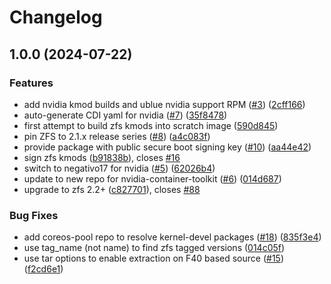 # Changelog

## 1.0.0 (2024-07-22)


### Features

* add nvidia kmod builds and ublue nvidia support RPM ([#3](https://github.com/ublue-os/ucore-kmods/issues/3)) ([2cff166](https://github.com/ublue-os/ucore-kmods/commit/2cff166a93b3f321e8fea5e41511fc7006580bf1))
* auto-generate CDI yaml for nvidia ([#7](https://github.com/ublue-os/ucore-kmods/issues/7)) ([35f8478](https://github.com/ublue-os/ucore-kmods/commit/35f8478b8195fbd0ebfe91f2bfd716e1bef7abdd))
* first attempt to build zfs kmods into scratch image ([590d845](https://github.com/ublue-os/ucore-kmods/commit/590d8459180e7da3d41a05c1305e2aed9f9fd9b9))
* pin ZFS to 2.1.x release series ([#8](https://github.com/ublue-os/ucore-kmods/issues/8)) ([a4c083f](https://github.com/ublue-os/ucore-kmods/commit/a4c083fc617218a314428f461d490f189407d615))
* provide package with public secure boot signing key ([#10](https://github.com/ublue-os/ucore-kmods/issues/10)) ([aa44e42](https://github.com/ublue-os/ucore-kmods/commit/aa44e420bc7ed627c382a7609dc8096ade32cd4e))
* sign zfs kmods ([b91838b](https://github.com/ublue-os/ucore-kmods/commit/b91838b3c93d8bfb0c04bfea45d7ba9829e306a5)), closes [#16](https://github.com/ublue-os/ucore-kmods/issues/16)
* switch to negativo17 for nvidia ([#5](https://github.com/ublue-os/ucore-kmods/issues/5)) ([62026b4](https://github.com/ublue-os/ucore-kmods/commit/62026b498b12ffa2ff8203b99b4cd33843689a3b))
* update to new repo for nvidia-container-toolkit ([#6](https://github.com/ublue-os/ucore-kmods/issues/6)) ([014d687](https://github.com/ublue-os/ucore-kmods/commit/014d687c353fa838e1c7227e5085788dfdf6537b))
* upgrade to zfs 2.2+ ([c827701](https://github.com/ublue-os/ucore-kmods/commit/c827701b36c98875ba797ca27e480f511d4e448a)), closes [#88](https://github.com/ublue-os/ucore-kmods/issues/88)


### Bug Fixes

* add coreos-pool repo to resolve kernel-devel packages ([#18](https://github.com/ublue-os/ucore-kmods/issues/18)) ([835f3e4](https://github.com/ublue-os/ucore-kmods/commit/835f3e456f88f34eed63eb586febdb88454c53ca))
* use tag_name (not name) to find zfs tagged versions ([014c05f](https://github.com/ublue-os/ucore-kmods/commit/014c05ff55fdcd55586b31d53ad408cc046425f9))
* use tar options to enable extraction on F40 based source ([#15](https://github.com/ublue-os/ucore-kmods/issues/15)) ([f2cd6e1](https://github.com/ublue-os/ucore-kmods/commit/f2cd6e174582174a313066d808fac00e17dd16ac))

